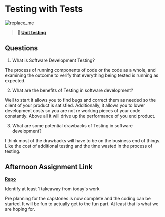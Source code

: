 # Testing with Tests

![replace_me](https://codeworks.blob.core.windows.net/public/assets/img/illustrations/placeholder.svg)

> **📖 [Unit testing](https://codeworksacademy.com/fs-student-guide/resources/wk8-9/03-Unit-Testing)**

## Questions

1. What is Software Development Testing?

The process of running components of code or the code as a whole, and examining the outcome to verify that everything being tested is running as expected.

2. What are the benefits of Testing in software development?

Well to start it allows you to find bugs and correct them as needed so the client of your product is satisfied. Additionally, it allows you to lower development costs so you are not re working pieces of your code constantly. Above all it will drive up the performance of you end product. 

3. What are some potential drawbacks of Testing in software development?

I think most of the drawbacks will have to be on the business end of things. Like the cost of additional testing and the time wasted in the process of testing.

## Afternoon Assignment Link

**[Repo](Capstones)**

Identify at least 1 takeaway from today's work

Pre planning for the capstones is now complete and the coding can be started. It will be fun to actually get to the fun part. At least that is what we are hoping for.
